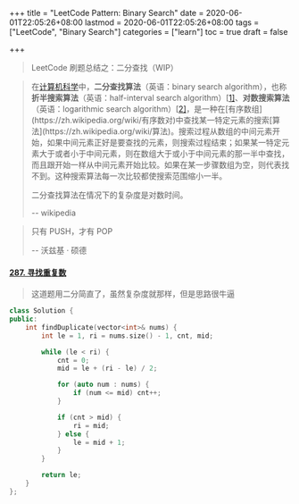 +++
title = "LeetCode Pattern: Binary Search"
date = 2020-06-01T22:05:26+08:00
lastmod = 2020-06-01T22:05:26+08:00
tags = ["LeetCode", "Binary Search"]
categories = ["learn"]
toc = true
draft = false

+++

> LeetCode 刷题总结之：二分查找（WIP）

<!--more-->

> 在[计算机科学](https://zh.wikipedia.org/wiki/计算机科学)中，**二分查找算法**（英语：binary search algorithm），也称**折半搜索算法**（英语：half-interval search algorithm）[[1\]](https://zh.wikipedia.org/wiki/二分搜尋演算法#cite_note-1)、**对数搜索算法**（英语：logarithmic search algorithm）[[2\]](https://zh.wikipedia.org/wiki/二分搜尋演算法#cite_note-FOOTNOTEKnuth1998§6.2.1_("Searching_an_ordered_table"),_subsection_"Binary_search"-2)，是一种在[有序数组](https://zh.wikipedia.org/wiki/有序数对)中查找某一特定元素的搜索[算法](https://zh.wikipedia.org/wiki/算法)。搜索过程从数组的中间元素开始，如果中间元素正好是要查找的元素，则搜索过程结束；如果某一特定元素大于或者小于中间元素，则在数组大于或小于中间元素的那一半中查找，而且跟开始一样从中间元素开始比较。如果在某一步骤数组为空，则代表找不到。这种搜索算法每一次比较都使搜索范围缩小一半。
>
> 二分查找算法在情况下的复杂度是对数时间。
>
> -\- wikipedia

> 只有 PUSH，才有 POP
>
> -\- 沃兹基 · 硕德

#### [287. 寻找重复数](https://leetcode-cn.com/problems/find-the-duplicate-number/)

> 这道题用二分简直了，虽然复杂度就那样，但是思路很牛逼

```cpp
class Solution {
public:
    int findDuplicate(vector<int>& nums) {
        int le = 1, ri = nums.size() - 1, cnt, mid;

        while (le < ri) {
            cnt = 0;
            mid = le + (ri - le) / 2;

            for (auto num : nums) {
                if (num <= mid) cnt++;
            }

            if (cnt > mid) {
                ri = mid;
            } else {
                le = mid + 1;
            }
        }

        return le; 
    }
};
```

